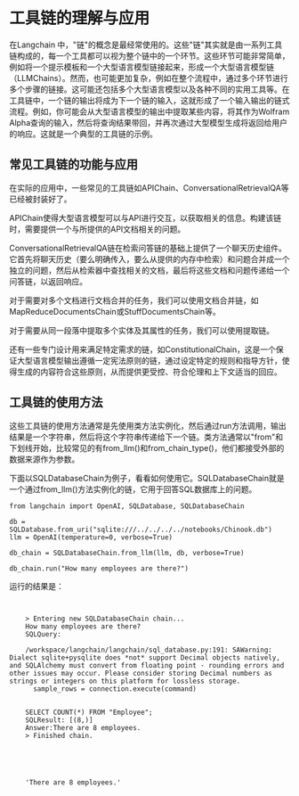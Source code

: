 # 工具链的理解与应用

在Langchain 中，"链"的概念是最经常使用的。这些"链"其实就是由一系列工具链构成的，每一个工具都可以视为整个链中的一个环节。这些环节可能非常简单，例如将一个提示模板和一个大型语言模型链接起来，形成一个大型语言模型链（LLMChains）。然而，也可能更加复杂，例如在整个流程中，通过多个环节进行多个步骤的链接。这可能还包括多个大型语言模型以及各种不同的实用工具等。在工具链中，一个链的输出将成为下一个链的输入，这就形成了一个输入输出的链式流程。例如，你可能会从大型语言模型的输出中提取某些内容，将其作为Wolfram Alpha查询的输入，然后将查询结果带回，并再次通过大型模型生成将返回给用户的响应。这就是一个典型的工具链的示例。

## 常见工具链的功能与应用

在实际的应用中，一些常见的工具链如APIChain、ConversationalRetrievalQA等已经被封装好了。

APIChain使得大型语言模型可以与API进行交互，以获取相关的信息。构建该链时，需要提供一个与所提供的API文档相关的问题。

ConversationalRetrievalQA链在检索问答链的基础上提供了一个聊天历史组件。它首先将聊天历史（要么明确传入，要么从提供的内存中检索）和问题合并成一个独立的问题，然后从检索器中查找相关的文档，最后将这些文档和问题传递给一个问答链，以返回响应。

对于需要对多个文档进行文档合并的任务，我们可以使用文档合并链，如MapReduceDocumentsChain或StuffDocumentsChain等。

对于需要从同一段落中提取多个实体及其属性的任务，我们可以使用提取链。

还有一些专门设计用来满足特定需求的链，如ConstitutionalChain，这是一个保证大型语言模型输出遵循一定宪法原则的链，通过设定特定的规则和指导方针，使得生成的内容符合这些原则，从而提供更受控、符合伦理和上下文适当的回应。

## 工具链的使用方法

这些工具链的使用方法通常是先使用类方法实例化，然后通过run方法调用，输出结果是一个字符串，然后将这个字符串传递给下一个链。类方法通常以"from"和下划线开始，比较常见的有from_llm()和from_chain_type()，他们都接受外部的数据来源作为参数。

下面以SQLDatabaseChain为例子，看看如何使用它。SQLDatabaseChain就是一个通过from_llm()方法实例化的链，它用于回答SQL数据库上的问题。

```
from langchain import OpenAI, SQLDatabase, SQLDatabaseChain

db = SQLDatabase.from_uri("sqlite:///../../../../notebooks/Chinook.db")
llm = OpenAI(temperature=0, verbose=True)

db_chain = SQLDatabaseChain.from_llm(llm, db, verbose=True)

db_chain.run("How many employees are there?")
```
运行的结果是：

```
    
    
    > Entering new SQLDatabaseChain chain...
    How many employees are there?
    SQLQuery:

    /workspace/langchain/langchain/sql_database.py:191: SAWarning: Dialect sqlite+pysqlite does *not* support Decimal objects natively, and SQLAlchemy must convert from floating point - rounding errors and other issues may occur. Please consider storing Decimal numbers as strings or integers on this platform for lossless storage.
      sample_rows = connection.execute(command)


    SELECT COUNT(*) FROM "Employee";
    SQLResult: [(8,)]
    Answer:There are 8 employees.
    > Finished chain.





    'There are 8 employees.'

```